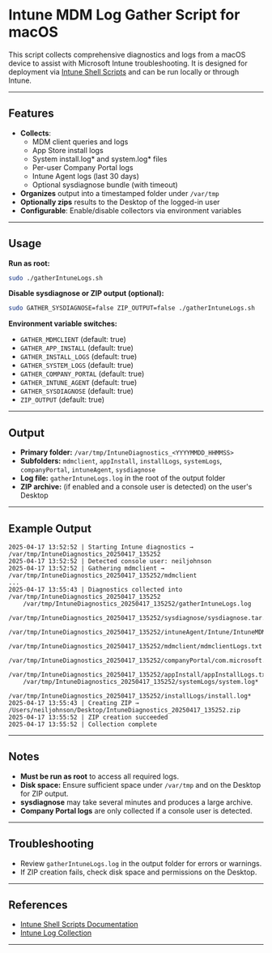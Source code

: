 # Intune MDM Log Gather Script for macOS

This script collects comprehensive diagnostics and logs from a macOS device to assist with Microsoft Intune troubleshooting. It is designed for deployment via [Intune Shell Scripts](https://learn.microsoft.com/mem/intune/apps/macos-shell-scripts) and can be run locally or through Intune.

---

## Features

- **Collects**:
  - MDM client queries and logs
  - App Store install logs
  - System install.log* and system.log* files
  - Per-user Company Portal logs
  - Intune Agent logs (last 30 days)
  - Optional sysdiagnose bundle (with timeout)
- **Organizes** output into a timestamped folder under `/var/tmp`
- **Optionally zips** results to the Desktop of the logged-in user
- **Configurable**: Enable/disable collectors via environment variables

---

## Usage

**Run as root:**
```sh
sudo ./gatherIntuneLogs.sh
```

**Disable sysdiagnose or ZIP output (optional):**
```sh
sudo GATHER_SYSDIAGNOSE=false ZIP_OUTPUT=false ./gatherIntuneLogs.sh
```

**Environment variable switches:**
- `GATHER_MDMCLIENT` (default: true)
- `GATHER_APP_INSTALL` (default: true)
- `GATHER_INSTALL_LOGS` (default: true)
- `GATHER_SYSTEM_LOGS` (default: true)
- `GATHER_COMPANY_PORTAL` (default: true)
- `GATHER_INTUNE_AGENT` (default: true)
- `GATHER_SYSDIAGNOSE` (default: true)
- `ZIP_OUTPUT` (default: true)

---

## Output

- **Primary folder:** `/var/tmp/IntuneDiagnostics_<YYYYMMDD_HHMMSS>`
- **Subfolders:** `mdmclient`, `appInstall`, `installLogs`, `systemLogs`, `companyPortal`, `intuneAgent`, `sysdiagnose`
- **Log file:** `gatherIntuneLogs.log` in the root of the output folder
- **ZIP archive:** (if enabled and a console user is detected) on the user's Desktop

---

## Example Output

```
2025-04-17 13:52:52 | Starting Intune diagnostics → /var/tmp/IntuneDiagnostics_20250417_135252
2025-04-17 13:52:52 | Detected console user: neiljohnson
2025-04-17 13:52:52 | Gathering mdmclient → /var/tmp/IntuneDiagnostics_20250417_135252/mdmclient
...
2025-04-17 13:55:43 | Diagnostics collected into /var/tmp/IntuneDiagnostics_20250417_135252
    /var/tmp/IntuneDiagnostics_20250417_135252/gatherIntuneLogs.log
    /var/tmp/IntuneDiagnostics_20250417_135252/sysdiagnose/sysdiagnose.tar.gz
    /var/tmp/IntuneDiagnostics_20250417_135252/intuneAgent/Intune/IntuneMDMDaemon*.log
    /var/tmp/IntuneDiagnostics_20250417_135252/mdmclient/mdmclientLogs.txt
    /var/tmp/IntuneDiagnostics_20250417_135252/companyPortal/com.microsoft.CompanyPortalMac*.log
    /var/tmp/IntuneDiagnostics_20250417_135252/appInstall/appInstallLogs.txt
    /var/tmp/IntuneDiagnostics_20250417_135252/systemLogs/system.log*
    /var/tmp/IntuneDiagnostics_20250417_135252/installLogs/install.log*
2025-04-17 13:55:43 | Creating ZIP → /Users/neiljohnson/Desktop/IntuneDiagnostics_20250417_135252.zip
2025-04-17 13:55:52 | ZIP creation succeeded
2025-04-17 13:55:52 | Collection complete
```

---

## Notes

- **Must be run as root** to access all required logs.
- **Disk space:** Ensure sufficient space under `/var/tmp` and on the Desktop for ZIP output.
- **sysdiagnose** may take several minutes and produces a large archive.
- **Company Portal logs** are only collected if a console user is detected.

---

## Troubleshooting

- Review `gatherIntuneLogs.log` in the output folder for errors or warnings.
- If ZIP creation fails, check disk space and permissions on the Desktop.

---

## References

- [Intune Shell Scripts Documentation](https://learn.microsoft.com/mem/intune/apps/macos-shell-scripts)
- [Intune Log Collection](https://learn.microsoft.com/mem/intune/apps/macos-shell-scripts#troubleshoot-macos-shell-script-policies-using-log-collection)

---

